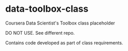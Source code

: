 # data-toolbox-class
Coursera Data Scientist's Toolbox class placeholder

DO NOT USE. See different repo.

Contains code developed as part of class requirements.
